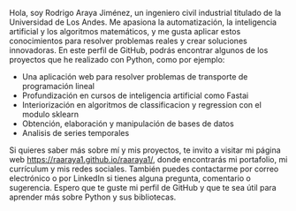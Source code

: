 Hola, soy Rodrigo Araya Jiménez, un ingeniero civil industrial titulado de la Universidad de Los Andes. Me apasiona la automatización, la inteligencia artificial y los algoritmos matemáticos, y me gusta aplicar estos conocimientos para resolver problemas reales y crear soluciones innovadoras. En este perfil de GitHub, podrás encontrar algunos de los proyectos que he realizado con Python, como por ejemplo:

- Una aplicación web para resolver problemas de transporte de programación lineal
- Profundización en cursos de inteligencia artificial como Fastai
- Interiorización en algoritmos de classificacion y regression con el modulo sklearn
- Obtención, elaboración y manipulación de bases de datos
- Analisis de series temporales

Si quieres saber más sobre mí y mis proyectos, te invito a visitar mi página web https://raaraya1.github.io/raaraya1/, donde encontrarás mi portafolio, mi currículum y mis redes sociales. También puedes contactarme por correo electrónico o por LinkedIn si tienes alguna pregunta, comentario o sugerencia. Espero que te guste mi perfil de GitHub y que te sea útil para aprender más sobre Python y sus bibliotecas.

<!---
raaraya1/raaraya1 is a ✨ special ✨ repository because its `README.md` (this file) appears on your GitHub profile.
You can click the Preview link to take a look at your changes.
--->
